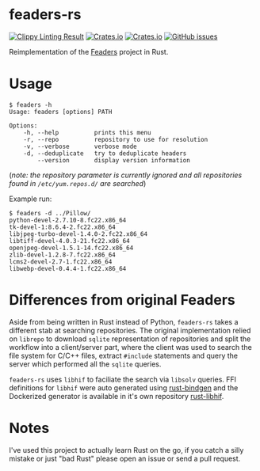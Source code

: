 # feaders-rs
[![Clippy Linting Result](https://clippy.bashy.io/github/shaded-enmity/feaders-rs/master/badge.svg)](https://clippy.bashy.io/github/shaded-enmity/feaders-rs/master/log) [![Crates.io](https://img.shields.io/crates/v/feaders.svg?maxAge=2592000)](Cargo.toml) [![Crates.io](https://img.shields.io/crates/l/feaders.svg?maxAge=2592000)](LICENSE) [![GitHub issues](https://img.shields.io/github/issues/shaded-enmity/feaders-rs.svg)](https://github.com/shaded-enmity/feaders-rs/issues)

Reimplementation of the [Feaders](https://github.com/shaded-enmity/feaders) project in Rust.

# Usage
```
$ feaders -h
Usage: feaders [options] PATH

Options:
    -h, --help          prints this menu
    -r, --repo          repository to use for resolution
    -v, --verbose       verbose mode
    -d, --deduplicate   try to deduplicate headers
        --version       display version information
```
(*note: the repository parameter is currently ignored and all repositories found in `/etc/yum.repos.d/` are searched*)

Example run:
```
$ feaders -d ../Pillow/
python-devel-2.7.10-8.fc22.x86_64
tk-devel-1:8.6.4-2.fc22.x86_64
libjpeg-turbo-devel-1.4.0-2.fc22.x86_64
libtiff-devel-4.0.3-21.fc22.x86_64
openjpeg-devel-1.5.1-14.fc22.x86_64
zlib-devel-1.2.8-7.fc22.x86_64
lcms2-devel-2.7-1.fc22.x86_64
libwebp-devel-0.4.4-1.fc22.x86_64
```

# Differences from original Feaders
Aside from being written in Rust instead of Python, `feaders-rs` takes a different stab at searching repositories. The original implementation relied on `librepo` to download `sqlite` representation of repositories and split the workflow into a client/server part, where the client was used to search the file system for C/C++ files, extract `#include` statements and query the server which performed all the `sqlite` queries. 

`feaders-rs` uses `libhif` to faciliate the search via `libsolv` queries. FFI definitions for `libhif` were auto generated using [rust-bindgen](https://github.com/crabtw/rust-bindgen) and the Dockerized generator is available in it's own repository [rust-libhif](https://github.com/shaded-enmity/rust-libhif).

# Notes
I've used this project to actually learn Rust on the go, if you catch a silly mistake or just "bad Rust" please open an issue or send a pull request.
